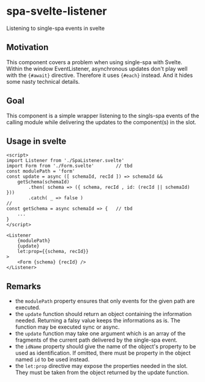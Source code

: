 # spa-svelte-listener
Listening to single-spa events in svelte

Motivation
----------
This component covers a problem when using single-spa with Svelte.
Within the window EventListener, asynchronous updates don't play well
with the `{#await}` directive. Therefore it uses `{#each}` instead.
And it hides some nasty technical details.

Goal
----
This component is a simple wrapper listening to the singls-spa events of
the calling module while delivering the updates to the component(s)
in the slot.

Usage in svelte
---------------
```
<script>
import Listener from './SpaListener.svelte'
import Form from './Form.svelte'        // tbd
const modulePath = 'form'
const update = async ([ schemaId, recId ]) => schemaId &&
    getSchema(schemaId)
        .then( schema => ({ schema, recId , id: (recId || schemaId) }))
        .catch( _ => false )
//
const getSchema = async schemaId => {   // tbd
    ...
}
</script>

<Listener
    {modulePath}
    {update}
    let:prop={{schema, recId}}
>
    <Form {schema} {recId} />
</Listener>
```

Remarks
-------
- the `modulePath` property ensures that only events for the given path
  are executed.
- the `update` function should return an object containing the information
  needed. Returning a falsy value keeps the informations as is.
  The function may be executed sync or async.
- the `update` function may take one argument which is an array of the
  fragments of the current path delivered by the single-spa event.
- the `idName` property should give the name of the object's property to
  be used as identification. If omitted, there must be property in the
  object named `id` to be used instead.
- the `let:prop` directive may expose the properties needed in the slot.
  They must be taken from the object returned by the update function.
